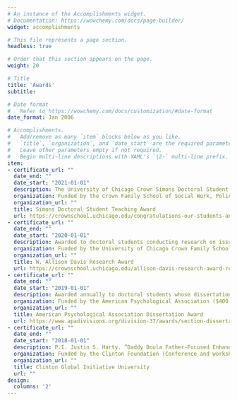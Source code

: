 ```yaml
---
# An instance of the Accomplishments widget.
# Documentation: https://wowchemy.com/docs/page-builder/
widget: accomplishments

# This file represents a page section.
headless: true

# Order that this section appears on the page.
weight: 20

# Title
title: 'Awards'
subtitle:

# Date format
#   Refer to https://wowchemy.com/docs/customization/#date-format
date_format: Jan 2006

# Accomplishments.
#   Add/remove as many `item` blocks below as you like.
#   `title`, `organization`, and `date_start` are the required parameters.
#   Leave other parameters empty if not required.
#   Begin multi-line descriptions with YAML's `|2-` multi-line prefix.
item:
- certificate_url: ""
  date_end: ""
  date_start: "2021-01-01"
  description: The University of Chicago Crown Simons Doctoral Student Teaching Award recognizes and honors PhD students who have demonstrated outstanding teaching and instruction in the master’s program. Winners are selected each year based on the instructor’s contributions to the development of inclusive pedagogy in social work education and to a classroom that promotes critical thinking, advances knowledge, and supports students’ academic and professional development.
  organization: Funded by the Crown Family School of Social Work, Policy, and Practice ($1,000 monetary prize)
  organization_url: ""
  title: Simons Doctoral Student Teaching Award
  url: https://crownschool.uchicago.edu/congratulations-our-students-and-class-2021
- certificate_url: ""
  date_end: ""
  date_start: "2020-01-01"
  description: Awarded to doctoral students conducting research on issues related to those Dr. W. Allison Davis studied throughout his life such as systems of stratification and segregation between and within racial and ethnic groups in the United States as well as related effects on family life, language use, educational attainment, and the development of personality and character of children and adolescents in American minority groups.
  organization: Funded by the University of Chicago Crown Family School of Social Work, Policy, and Practice & the Andrew W. Mellon Foundation ($4,900 for dissertation research)
  organization_url: ""
  title: W. Allison Davis Research Award
  url: https://crownschool.uchicago.edu/allison-davis-research-award-recipients
- certificate_url: ""
  date_end: ""
  date_start: "2019-01-01"
  description: Awarded annually to doctoral students whose dissertations concern the issue of child maltreatment that best exemplifies the mission of the Society for Child and Family Policy and Practice. Received under APA’s Division 37 Society for Child Family Policy and Practice, Section 1 Child Maltreatment.
  organization: Funded by the American Psychological Association ($400 for dissertation research)
  organization_url: ""
  title: American Psychological Association Dissertation Award
  url: https://www.apadivisions.org/division-37/awards/section-dissertation?tab=4
- certificate_url: ""
  date_end: ""
  date_start: "2018-01-01"
  description: P.I. Justin S. Harty. ”Daddy Doula Father-Focused Enhancements to Existing Community-based Doula Services,” Conference and workshops held at the University of Chicago, Chicago, IL, October 19-21.
  organization: Funded by the Clinton Foundation (Conference and workshop accommodation)
  organization_url: ""
  title: Clinton Global Initiative University
  url: ""
design:
  columns: '2' 
---
```

